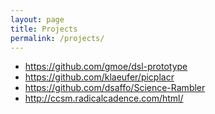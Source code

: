 ```yaml
---
layout: page
title: Projects
permalink: /projects/
---
```


- https://github.com/gmoe/dsl-prototype
- https://github.com/klaeufer/picplacr
- https://github.com/dsaffo/Science-Rambler 
- http://ccsm.radicalcadence.com/html/
